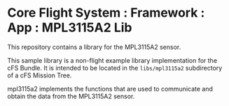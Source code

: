 # Core Flight System : Framework : App : MPL3115A2 Lib

This repository contains a library for the MPL3115A2 sensor.

This sample library is a non-flight example library implementation for the cFS Bundle. It is intended to be located in the `libs/mpl3115a2` subdirectory of a cFS Mission Tree.

mpl3115a2 implements the functions that are used to communicate and obtain the data from the MPL3115A2 sensor.
